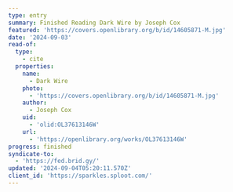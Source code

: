 ```yaml
---
type: entry
summary: Finished Reading Dark Wire by Joseph Cox
featured: 'https://covers.openlibrary.org/b/id/14605871-M.jpg'
date: '2024-09-03'
read-of:
  type:
    - cite
  properties:
    name:
      - Dark Wire
    photo:
      - 'https://covers.openlibrary.org/b/id/14605871-M.jpg'
    author:
      - Joseph Cox
    uid:
      - 'olid:OL37613146W'
    url:
      - 'https://openlibrary.org/works/OL37613146W'
progress: finished
syndicate-to:
  - 'https://fed.brid.gy/'
updated: '2024-09-04T05:20:11.570Z'
client_id: 'https://sparkles.sploot.com/'
---
```


